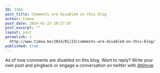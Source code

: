 ```yaml
---
ID: 2384
post_title: Comments are disabled on this blog
author: timvw
post_date: 2014-01-23 20:17:07
post_excerpt: ""
layout: post
permalink: >
  http://www.timvw.be/2014/01/23/comments-are-disabled-on-this-blog/
published: true
---
```

As of now comments are disabled on this blog. Want to reply? Write your own post and pingback or engage a conversation on twitter with <a href="https://twitter.com/timvw">@timvw</a>.